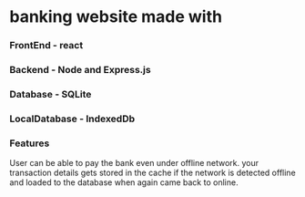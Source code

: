 # banking website made with 
### FrontEnd - react 
### Backend - Node and Express.js
### Database - SQLite
### LocalDatabase - IndexedDb

### Features 
User can be able to pay the bank even under offline network.
your transaction details gets stored in the cache if the network is detected offline and loaded to the 
database when again came back to online.
